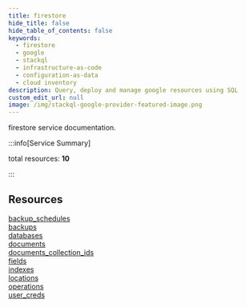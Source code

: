```yaml
---
title: firestore
hide_title: false
hide_table_of_contents: false
keywords:
  - firestore
  - google
  - stackql
  - infrastructure-as-code
  - configuration-as-data
  - cloud inventory
description: Query, deploy and manage google resources using SQL
custom_edit_url: null
image: /img/stackql-google-provider-featured-image.png
---
```


firestore service documentation.

:::info[Service Summary]

total resources: __10__  

:::

## Resources
<div class="row">
<div class="providerDocColumn">
<a href="/firestore/backup_schedules/">backup_schedules</a><br />
<a href="/firestore/backups/">backups</a><br />
<a href="/firestore/databases/">databases</a><br />
<a href="/firestore/documents/">documents</a><br />
<a href="/firestore/documents_collection_ids/">documents_collection_ids</a>
</div>
<div class="providerDocColumn">
<a href="/firestore/fields/">fields</a><br />
<a href="/firestore/indexes/">indexes</a><br />
<a href="/firestore/locations/">locations</a><br />
<a href="/firestore/operations/">operations</a><br />
<a href="/firestore/user_creds/">user_creds</a>
</div>
</div>